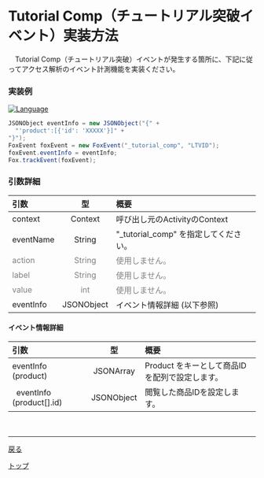 # Tutorial Comp（チュートリアル突破イベント）実装方法

　Tutorial Comp（チュートリアル突破）イベントが発生する箇所に、下記に従ってアクセス解析のイベント計測機能を実装ください。

### 実装例

[![Language](https://img.shields.io/badge/language-Java-red.svg)]()
```java
JSONObject eventInfo = new JSONObject("{" +
  "'product':[{'id': 'XXXXX'}]" +
"}");
FoxEvent foxEvent = new FoxEvent("_tutorial_comp", "LTVID");
foxEvent.eventInfo = eventInfo;
Fox.trackEvent(foxEvent);
```

### 引数詳細

| 引数 | 型 | 概要 |
|:----------|:-----------:|:------------|
|context|Context|呼び出し元のActivityのContext|
|eventName|String|"\_tutorial\_comp" を指定してください。|
|<span style="color:grey">action|<span style="color:grey">String|<span style="color:grey">使用しません。|
|<span style="color:grey">label|<span style="color:grey">String|<span style="color:grey">使用しません。|
|<span style="color:grey">value|<span style="color:grey">int|<span style="color:grey">使用しません。|
|eventInfo|JSONObject|イベント情報詳細 (以下参照)|

#### イベント情報詳細

| 引数 | 型 | 概要 |
|:----------|:-----------:|:------------|
|eventInfo (product)|JSONArray|Product をキーとして商品IDを配列で設定します。|
|&nbsp;&nbsp;eventInfo (product[].id)|JSONObject|閲覧した商品IDを設定します。|
　　

---
[戻る](/lang/ja//doc/fox_engagement/README.md)

[トップ](/lang/ja/README.md)
